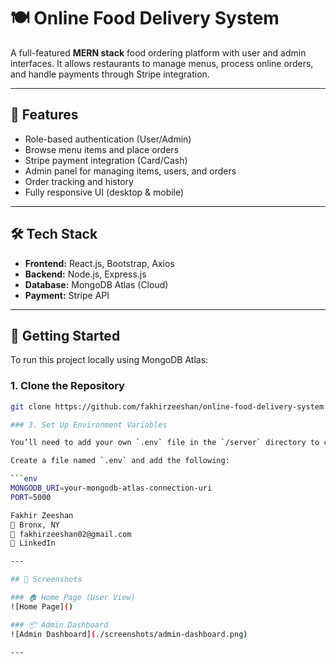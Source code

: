 # 🍽️ Online Food Delivery System

A full-featured **MERN stack** food ordering platform with user and admin interfaces. It allows restaurants to manage menus, process online orders, and handle payments through Stripe integration.

---

## 🚀 Features

- Role-based authentication (User/Admin)
- Browse menu items and place orders
- Stripe payment integration (Card/Cash)
- Admin panel for managing items, users, and orders
- Order tracking and history
- Fully responsive UI (desktop & mobile)

---

## 🛠 Tech Stack

- **Frontend:** React.js, Bootstrap, Axios  
- **Backend:** Node.js, Express.js  
- **Database:** MongoDB Atlas (Cloud)  
- **Payment:** Stripe API  

---

## 🧪 Getting Started

To run this project locally using MongoDB Atlas:

### 1. Clone the Repository

```bash
git clone https://github.com/fakhirzeeshan/online-food-delivery-system.git

### 3. Set Up Environment Variables

You’ll need to add your own `.env` file in the `/server` directory to connect the backend to MongoDB Atlas.

Create a file named `.env` and add the following:

```env
MONGODB_URI=your-mongodb-atlas-connection-uri
PORT=5000

Fakhir Zeeshan
📍 Bronx, NY
📧 fakhirzeeshan02@gmail.com
🔗 LinkedIn

---

## 📸 Screenshots

### 🏠 Home Page (User View)
![Home Page]()

### 📦 Admin Dashboard
![Admin Dashboard](./screenshots/admin-dashboard.png)

---

